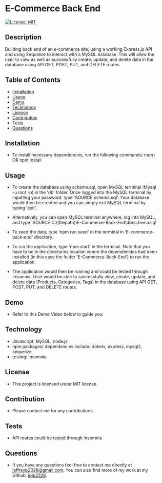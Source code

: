 # E-Commerce Back End
[![License: MIT](https://img.shields.io/badge/License-MIT-yellow.svg)](https://opensource.org/licenses/MIT)

## Description
Building back end of an e-commerce site, using a working Express.js API and using Sequelize to interact with a MySQL database. This will allow the user to view as well as successfully create, update, and delete data in the database using API GET, POST, PUT, and DELETE routes.

## Table of Contents
- [Installation](#installation)
- [Usage](#usage)
- [Demo](#demo)
- [Technology](#technology)
- [License](#license)
- [Contribution](#contribution)
- [Tests](#tests)
- [Questions](#questions)

## Installation
- To install necessary dependencies, run the following commands:
npm i OR npm install

## Usage
- To create the database using schema.sql, open MySQL terminal (Mysql -u root -p) in the 'db' folder. Once logged into the MySQL terminal by inputting your password. type 'SOURCE schema.sql'. Your database would then be created and you can simply exit MySQL terminal by typing 'exit'.
- Alternatively, you can open MySQL terminal anywhere, log into MySQL, and type 'SOURCE C:\\(filepath)\E-Commerce-Back-End\db\schema.sql' 

- To seed the data, type 'npm run seed' in the terminal in 'E-commerce-back-end' directory.

- To run the application, type 'npm start' in the terminal. Note that you have to be in the directories location where the dependencies had been installed (in this case the folder 'E-Commerce-Back-End') to run the application.

- The application would then be running and could be tested through Insomnia. User would be able to successfully view, create, update, and delete data (Products, Categories, Tags) in the database using API GET, POST, PUT, and DELETE routes.

## Demo
- Refer to this Demo Video below to guide you:


## Technology
- Javascript, MySQL, node.js
- npm packages/ dependencies include: dotenv, express, mysql2, sequelize
- testing: Insomnia

## License
- This project is licensed under MIT license.

## Contribution
- Please contact me for any contributions.

## Tests
- API routes could be tested through Insomnia 

## Questions
- If you have any questions feel free to contact me directly at jeffreyp2328@gmail.com. You can also find more of my work at my Github: [jpjp2328](https://github.com/jpjp2328/).

